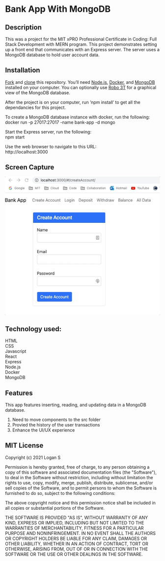# Bank App With MongoDB

## Description
This was a project for the MIT xPRO Professional Certificate in Coding: Full Stack Development with MERN program. This project demonstrates setting up a front end that communicates with an Express server. The server uses a MongoDB database to hold user account data.

## Installation
[Fork](https://docs.github.com/en/get-started/quickstart/fork-a-repo) and [clone](https://docs.github.com/en/repositories/creating-and-managing-repositories/cloning-a-repository) this repository. You’ll need [Node.js](https://nodejs.org/en/), [Docker](https://docs.docker.com/get-docker/), and [MongoDB](https://docs.mongodb.com/manual/administration/install-community/) installed on your computer. You can optionally use [Robo 3T](https://robomongo.org/) for a graphical view of the MongoDB database.

After the project is on your computer, run ’npm install’ to get all the dependancies for this project.

To create a MongoDB database instance with docker, run the following:  
docker run -p 27017:27017 -name bank-app -d mongo

Start the Express server, run the following:  
npm start

Use the web browser to navigate to this URL:  
http://localhost:3000

## Screen Capture
![create account](https://github.com/rangastartup/mongobank/blob/main/bank-app-with-mongodb.gif) 


## Technology used:
HTML  
CSS  
Javascript  
React  
Express  
Node.js  
Docker  
MongoDB  

## Features
This app features inserting, reading, and updating data in a MongoDB database.
1. Need to move components to the src folder
2. Provied the history of the user transactions
3. Enhance the UI/UX experience

## MIT License
Copyright (c) 2021 Logan S

Permission is hereby granted, free of charge, to any person obtaining a copy
of this software and associated documentation files (the "Software"), to deal
in the Software without restriction, including without limitation the rights
to use, copy, modify, merge, publish, distribute, sublicense, and/or sell
copies of the Software, and to permit persons to whom the Software is
furnished to do so, subject to the following conditions:

The above copyright notice and this permission notice shall be included in all
copies or substantial portions of the Software.

THE SOFTWARE IS PROVIDED "AS IS", WITHOUT WARRANTY OF ANY KIND, EXPRESS OR
IMPLIED, INCLUDING BUT NOT LIMITED TO THE WARRANTIES OF MERCHANTABILITY,
FITNESS FOR A PARTICULAR PURPOSE AND NONINFRINGEMENT. IN NO EVENT SHALL THE
AUTHORS OR COPYRIGHT HOLDERS BE LIABLE FOR ANY CLAIM, DAMAGES OR OTHER
LIABILITY, WHETHER IN AN ACTION OF CONTRACT, TORT OR OTHERWISE, ARISING FROM,
OUT OF OR IN CONNECTION WITH THE SOFTWARE OR THE USE OR OTHER DEALINGS IN THE
SOFTWARE.
